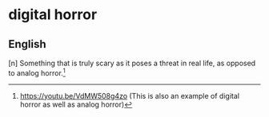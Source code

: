 # digital horror
## English

[n] Something that is truly scary as it poses a threat in real life, as opposed to analog horror.[^1]

[^1]: <https://youtu.be/VdMW508g4zo> (This is also an example of digital horror as well as analog horror)